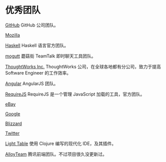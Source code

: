 优秀团队
=======

[GitHub](https://github.com/github)
GitHub 公司团队。

[Mozilla](https://github.com/mozilla)

[Haskell](https://github.com/haskell)
Haskell 语言官方团队。

[mogutt](https://github.com/mogutt)
蘑菇街 TeamTalk 即时聊天工具团队。

[ThoughtWorks Inc.](https://github.com/thoughtworks)
ThoughtWorks 公司，在全球各地都有分公司，致力于提高 Software Engineer 的工作效率。

[Angular](https://github.com/angular/)
AngularJS 团队。

[RequireJS](https://github.com/requirejs)
RequireJS 是一个管理 JavaScript 加载的工具，官方团队。

[eBay](https://github.com/eBay)

[Google](https://github.com/Google)

[Blizzard](https://github.com/Blizzard)

[Twitter](https://github.com/twitter)

[Light Table](https://github.com/LightTable)
使用 Clojure 编写的现代化 IDE，及其插件。

[AlloyTeam](https://github.com/AlloyTeam)
腾讯前端团队。不过项目很久没更新过。
